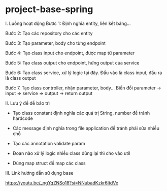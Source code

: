 # project-base-spring
I. Luồng hoạt động
  Bước 1: Định nghĩa entity, liên kết bảng...
  
  Bước 2: Tạo các repository cho các entity
  
  Bước 3: Tạo parameter, body cho từng endpoint
  
  Bước 4: Tạo class input cho endpoint, được map từ parameter
  
  Bước 5: Tạo class output cho endpoint, hứng output của service
  
  Bước 6: Tạo class service, xử lý logic tại đây. Đầu vào là class input, đầu ra là class output
  
  Bước 7. Tạo class controller, nhận parameter, body... Biến đổi parameter -> input => service => output -> return output

II. Lưu ý để dễ bảo trì
  - Tạo class constant định nghĩa các quá trị String, number để tránh hardcode
  
  - Các message định nghĩa trong file application để tránh phải sửa nhiều chỗ
  
  - Tạo các annotation validate param
  
  - Đoạn nào xử lý logic nhiều class dùng lại thì cho vào util
  
  - Dùng map struct để map các class

III. Link hướng dẫn sử dụng base

  https://youtu.be/_ngYqZNSo18?si=NNubadKzkr6ltdVe
